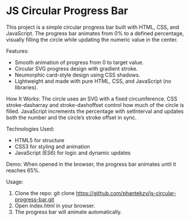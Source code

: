 # JS Circular Progress Bar

This project is a simple circular progress bar built with HTML, CSS, and JavaScript. The progress bar animates from 0% to a defined percentage, visually filling the circle while updating the numeric value in the center.

Features:
- Smooth animation of progress from 0 to target value.
- Circular SVG progress design with gradient stroke.
- Neumorphic card-style design using CSS shadows.
- Lightweight and made with pure HTML, CSS, and JavaScript (no libraries).

How It Works:
The circle uses an SVG with a fixed circumference. CSS stroke-dasharray and stroke-dashoffset control how much of the circle is filled. JavaScript increments the percentage with setInterval and updates both the number and the circle’s stroke offset in sync.

Technologies Used:
- HTML5 for structure
- CSS3 for styling and animation
- JavaScript (ES6) for logic and dynamic updates

Demo:
When opened in the browser, the progress bar animates until it reaches 65%.

Usage:
1. Clone the repo:
   git clone https://github.com/phantekzy/js-circular-progress-bar.git
2. Open index.html in your browser.
3. The progress bar will animate automatically.

